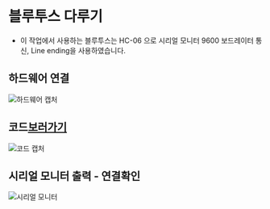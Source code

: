 # 블루투스 다루기
* 이 작업에서 사용하는 블루투스는 HC-06 으로 시리얼 모니터 9600 보드레이터 통신, Line ending을 사용하였습니다.
## 하드웨어 연결
![하드웨어 캡처](https://github.com/P-C-Space/Arduino_outsourcing/assets/39722575/65ccb278-3f72-4c86-a172-b0c705a7ebfa)

## 코드[보러가기](https://github.com/P-C-Space/Arduino_outsourcing/blob/main/%EB%B8%94%EB%A3%A8%ED%88%AC%EC%8A%A4/%EC%BD%94%EB%93%9C/bluetooth.ino)
![코드 캡처](https://github.com/P-C-Space/Arduino_outsourcing/assets/39722575/c26e3ddd-160e-4296-8b3e-dd4ed377ac09)

## 시리얼 모니터 출력 - 연결확인
![시리얼 모니터](https://github.com/P-C-Space/Arduino_outsourcing/assets/39722575/3267f5a5-cbad-44bf-bb4c-64e6eaf8cf8f)
